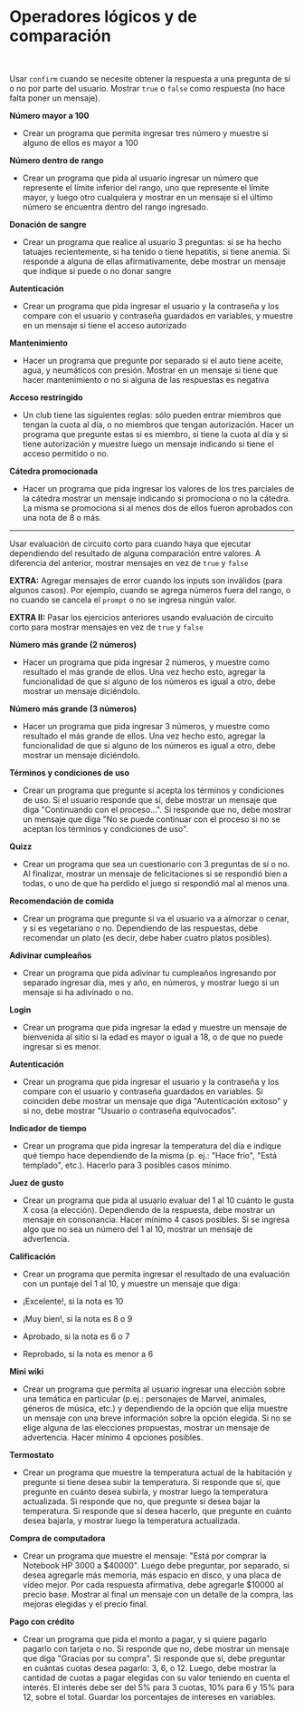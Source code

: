 # Operadores lógicos y de comparación
<br>

Usar `confirm` cuando se necesite obtener la respuesta a una pregunta de sí o no por parte del usuario. Mostrar  `true` o `false` como respuesta (no hace falta poner un mensaje). 

**Número mayor a 100**
- Crear un programa que permita ingresar tres número y muestre si alguno de ellos es mayor a 100

**Número dentro de rango**
- Crear un programa que pida al usuario ingresar un número que represente el límite inferior del rango, uno que represente el límite mayor, y luego otro cualquiera y mostrar en un mensaje  si el último número se encuentra dentro del rango ingresado.

**Donación de sangre**
- Crear un programa que realice al usuario 3 preguntas: si se ha hecho tatuajes recientemente, si ha tenido o tiene hepatitis, si tiene anemia. Si responde a alguna de ellas afirmativamente, debe mostrar un mensaje que indique si puede o no donar sangre

**Autenticación**
- Crear un programa que pida ingresar el usuario y la contraseña y los compare con el usuario y contraseña guardados en variables, y muestre en un mensaje si tiene el acceso autorizado

**Mantenimiento**
- Hacer un programa que pregunte por separado si el auto tiene aceite, agua, y neumáticos con presión. Mostrar en un mensaje si tiene que hacer mantenimiento o no si alguna de las respuestas es negativa

**Acceso restringido**
- Un club tiene las siguientes reglas: sólo pueden entrar miembros que tengan la cuota al día, o no miembros que tengan autorización. Hacer un programa que pregunte estas si es miembro, si tiene la cuota al día y si tiene autorización y muestre luego un mensaje indicando si tiene el acceso permitido o no.

**Cátedra promocionada**
- Hacer un programa que pida ingresar los valores de los tres parciales de la cátedra mostrar un mensaje indicando si promociona o no la cátedra. La misma se promociona si al menos dos de ellos fueron aprobados con una nota de 8 o más.

---

Usar evaluación de circuito corto para cuando haya que ejecutar dependiendo del resultado de alguna comparación entre valores. A diferencia del anterior, mostrar mensajes en vez de `true` y `false`

**EXTRA:** Agregar mensajes de error cuando los inputs son inválidos (para algunos casos). Por ejemplo, cuando se agrega números fuera del rango, o no cuando se cancela el `prompt` o no se ingresa ningún valor.

**EXTRA II:** Pasar los ejercicios anteriores usando evaluación de circuito corto para mostrar mensajes en vez de `true` y `false`

**Número más grande (2 números)**

- Hacer un programa que pida ingresar 2 números, y muestre como resultado el más grande de ellos. Una vez hecho esto, agregar la funcionalidad de que si alguno de los números es igual a otro, debe mostrar un mensaje diciéndolo.

**Número más grande (3 números)**

- Hacer un programa que pida ingresar 3 números, y muestre como resultado el más grande de ellos. Una vez hecho esto, agregar la funcionalidad de que si alguno de los números es igual a otro, debe mostrar un mensaje diciéndolo.

**Términos y condiciones de uso**
- Crear un programa que pregunte si acepta los términos y condiciones de uso. Si el usuario responde que sí, debe mostrar un mensaje que diga "Continuando con el proceso...". Si responde que no, debe mostrar un mensaje que diga "No se puede continuar con el proceso si no se aceptan los términos y condiciones de uso".

**Quizz**
- Crear un programa que sea un cuestionario con 3 preguntas de sí o no. Al finalizar, mostrar un mensaje de felicitaciones si se respondió bien a todas, o uno de que ha perdido el juego si respondió mal al menos una.

**Recomendación de comida**
- Crear un programa que pregunte si va el usuario va a almorzar o cenar, y si es vegetariano o no. Dependiendo de las respuestas, debe recomendar un plato (es decir, debe haber cuatro platos posibles).

**Adivinar cumpleaños**
- Crear un programa que pida adivinar tu cumpleaños ingresando por separado ingresar día, mes y año, en números, y mostrar luego si un mensaje si ha adivinado o no.

**Login**
- Crear un programa que pida ingresar la edad y muestre un mensaje de bienvenida al sitio si la edad es mayor o igual a 18, o de que no puede ingresar si es menor.

**Autenticación**
- Crear un programa que pida ingresar el usuario y la contraseña y los compare con el usuario y contraseña guardados en variables. Si coinciden debe mostrar un mensaje que diga "Autenticación exitoso" y si no, debe mostrar "Usuario o contraseña equivocados".

**Indicador de tiempo**
- Crear un programa que pida ingresar la temperatura del día e indique qué tiempo hace dependiendo de la misma (p. ej.: "Hace frío", "Está templado", etc.). Hacerlo para 3 posibles casos mínimo.

**Juez de gusto**
- Crear un programa que pida al usuario evaluar del 1 al 10 cuánto le gusta X cosa (a elección). Dependiendo de la respuesta, debe mostrar un mensaje en consonancia. Hacer mínimo 4 casos posibles. Si se ingresa algo que no sea un número del 1 al 10, mostrar un mensaje de advertencia.

**Calificación**
- Crear un programa que permita ingresar el resultado de una evaluación con un puntaje del 1 al 10, y muestre un mensaje que diga: 

- ¡Excelente!, si la nota es 10
- ¡Muy bien!, si la nota es 8 o 9
- Aprobado, si la nota es 6 o 7
- Reprobado, si la nota es menor a 6

**Mini wiki**
- Crear un programa que permita al usuario ingresar una elección sobre una temática en particular (p.ej.: personajes de Marvel, animales, géneros de música, etc.) y dependiendo de la opción que elija muestre un mensaje con una breve información sobre la opción elegida. Si no se elige alguna de las elecciones propuestas, mostrar un mensaje de advertencia. Hacer mínimo 4 opciones posibles.

**Termostato**
- Crear un programa que muestre la temperatura actual de la habitación y pregunte si tiene desea subir la temperatura. Si responde que sí, que pregunte en cuánto desea subirla, y mostrar luego la temperatura actualizada. Si responde que no, que pregunte si desea bajar la temperatura. Si responde que sí desea hacerlo, que pregunte en cuánto desea bajarla, y mostrar luego la temperatura actualizada. 

**Compra de computadora**
- Crear un programa que muestre el mensaje: "Está por comprar la Notebook HP 3000 a $40000". Luego debe preguntar, por separado, si desea agregarle más memoria, más espacio en disco, y una placa de vídeo mejor. Por cada respuesta afirmativa, debe agregarle $10000 al precio base. Mostrar al final un mensaje con un detalle de la compra, las mejoras elegidas y el precio final.

**Pago con crédito**
- Crear un programa que pida el monto a pagar, y si quiere pagarlo pagarlo con tarjeta o no. Si responde que no, debe mostrar un mensaje que diga "Gracias por su compra". Si responde que sí, debe preguntar en cuántas cuotas desea pagarlo: 3, 6, o 12. Luego, debe mostrar la cantidad de cuotas a pagar elegidas con su valor teniendo en cuenta el interés. El interés debe ser del 5% para 3 cuotas, 10% para 6 y 15% para 12, sobre el total. Guardar los porcentajes de intereses en variables.
